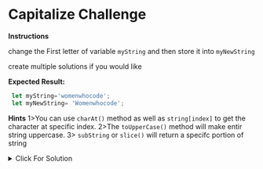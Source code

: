  # Capitalize Challenge
 **Instructions**

 change the First letter of variable `myString`  and then store it into `myNewString`

  create multiple solutions if you would like

 **Expected Result:**
 ``` Javascript
  let myString='womenwhocode';
  let myNewString= 'Womenwhocode';
```

**Hints**
1>You can use `charAt()` method as well as `string[index]` to get the character at specific index.
2>The `toUpperCase()` method will make entir string uppercase.
3> `subString` or `slice()` will return a specifc portion of string

<details>
    <summary>Click For Solution</summary>
  
  There are many ways to do this. Let's take a look at a few

```JavaScript
// Solution 1
const myNewString = myString.charAt(0).toUpperCase() + myString.substring(1);

// Solution 2 (Uses string[0] instead of string.charAt(0))
const myNewString = myString[0].toUpperCase() + myString.substring(1);

// Solution 3 (Uses template literal and slice())
const myNewString = `${myString[0].toUpperCase()}${myString.slice(1)}`;
```

In all of these, we get the first character of the string, then we use the **substring()** or **slice()** method to get the rest of the string. We then use the **toUpperCase()** method to capitalize the first character and then we concatenate the result with the rest of the string.

</details>
